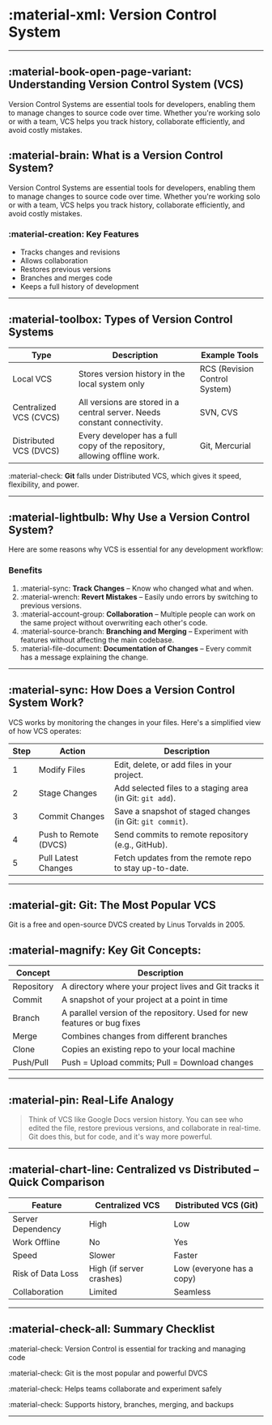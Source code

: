 # :material-xml: Version Control System

---

## :material-book-open-page-variant: Understanding Version Control System (VCS)

Version Control Systems are essential tools for developers, enabling them to manage changes to source code over time. Whether you're working solo or with a team, VCS helps you track history, collaborate efficiently, and avoid costly mistakes.

## :material-brain: What is a Version Control System?

Version Control Systems are essential tools for developers, enabling them to manage changes to source code over time. Whether you're working solo or with a team, VCS helps you track history, collaborate efficiently, and avoid costly mistakes.

### :material-creation: Key Features

-   Tracks changes and revisions
-   Allows collaboration
-   Restores previous versions
-   Branches and merges code
-   Keeps a full history of development

---

## :material-toolbox: Types of Version Control Systems

| Type                   | Description                                                               | Example Tools                 |
| ---------------------- | ------------------------------------------------------------------------- | ----------------------------- |
| Local VCS              | Stores version history in the local system only                           | RCS (Revision Control System) |
| Centralized VCS (CVCS) | All versions are stored in a central server. Needs constant connectivity. | SVN, CVS                      |
| Distributed VCS (DVCS) | Every developer has a full copy of the repository, allowing offline work. | Git, Mercurial                |

:material-check: **Git** falls under Distributed VCS, which gives it speed, flexibility, and power.

---

## :material-lightbulb: Why Use a Version Control System?

Here are some reasons why VCS is essential for any development workflow:

### Benefits

1. :material-sync: **Track Changes** – Know who changed what and when.
2. :material-wrench: **Revert Mistakes** – Easily undo errors by switching to previous versions.
3. :material-account-group: **Collaboration** – Multiple people can work on the same project without overwriting each other's code.
4. :material-source-branch: **Branching and Merging** – Experiment with features without affecting the main codebase.
5. :material-file-document: **Documentation of Changes** – Every commit has a message explaining the change.

---

## :material-sync: How Does a Version Control System Work?

VCS works by monitoring the changes in your files. Here's a simplified view of how VCS operates:

| Step | Action                | Description                                               |
| ---- | --------------------- | --------------------------------------------------------- |
| 1    | Modify Files          | Edit, delete, or add files in your project.               |
| 2    | Stage Changes         | Add selected files to a staging area (in Git: `git add`). |
| 3    | Commit Changes        | Save a snapshot of staged changes (in Git: `git commit`). |
| 4    | Push to Remote (DVCS) | Send commits to remote repository (e.g., GitHub).         |
| 5    | Pull Latest Changes   | Fetch updates from the remote repo to stay up-to-date.    |

---

## :material-git: Git: The Most Popular VCS

Git is a free and open-source DVCS created by Linus Torvalds in 2005.

## :material-magnify: Key Git Concepts:

| Concept    | Description                                                              |
| ---------- | ------------------------------------------------------------------------ |
| Repository | A directory where your project lives and Git tracks it                   |
| Commit     | A snapshot of your project at a point in time                            |
| Branch     | A parallel version of the repository. Used for new features or bug fixes |
| Merge      | Combines changes from different branches                                 |
| Clone      | Copies an existing repo to your local machine                            |
| Push/Pull  | Push = Upload commits; Pull = Download changes                           |

---

## :material-pin: Real-Life Analogy

> Think of VCS like Google Docs version history. You can see who edited the file, restore previous versions, and collaborate in real-time. Git does this, but for code, and it's way more powerful.

---

## :material-chart-line: Centralized vs Distributed – Quick Comparison

| Feature           | Centralized VCS          | Distributed VCS (Git)     |
| ----------------- | ------------------------ | ------------------------- |
| Server Dependency | High                     | Low                       |
| Work Offline      | No                       | Yes                       |
| Speed             | Slower                   | Faster                    |
| Risk of Data Loss | High (if server crashes) | Low (everyone has a copy) |
| Collaboration     | Limited                  | Seamless                  |

---

## :material-check-all: Summary Checklist

:material-check: Version Control is essential for tracking and managing code

:material-check: Git is the most popular and powerful DVCS

:material-check: Helps teams collaborate and experiment safely

:material-check: Supports history, branches, merging, and backups

---
